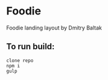 # Foodie

Foodie landing layout by Dmitry Baltak

## To run build:
    clone repo
    npm i
    gulp
